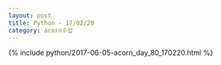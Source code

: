 ```yaml
---
layout: post
title: Python - 17/02/20
category: acorn수업
---
```


{% include python/2017-06-05-acorn_day_80_170220.html %}
